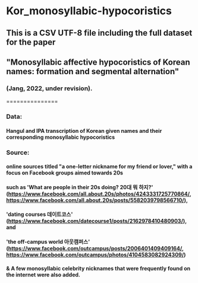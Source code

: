 # Kor_monosyllabic-hypocoristics

## This is a CSV UTF-8 file including the full dataset for the paper 
## "Monosyllabic affective hypocoristics of Korean names: formation and segmental alternation" 
### (Jang, 2022, under revision).

===============

### 
### Data:
#### Hangul and IPA transcription of Korean given names and their corresponding monosyllabic hypocoristics

### 
### Source: 
#### online sources titled "a one-letter nickname for my friend or lover," with a focus on Facebook groups aimed towards 20s
#### such as 'What are people in their 20s doing? 20대 뭐 하지?' (https://www.facebook.com/all.about.20s/photos/4243331725770864/, https://www.facebook.com/all.about.20s/posts/5582039798566710/),
#### 'dating courses 데이트코스' (https://www.facebook.com/datecourse1/posts/2162978410480903/), and 
#### 'the off-campus world 아웃캠퍼스' (https://www.facebook.com/outcampus/posts/2006401409409164/, https://www.facebook.com/outcampus/photos/4104583082924309/)
#### & A few monosyllabic celebrity nicknames that were frequently found on the internet were also added.
